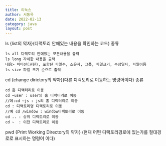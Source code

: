 ```yaml
---
title: 리눅스
author: 서동욱
date: 2022-02-13
category: java
layout: post
---
```


ls {list의 약자}(디랙토리 안에있는 내용을 확인하는 코드) 종류
```text
ls all 디랙토리 안에있는 모든내용을 출력
ls long 자세한 내용을 출력
내용> 퍼미션(권한), 포함된 파일수, 소유자, 그룹, 파일크기, 수정일자, 파일이름
ls size 파일 크기 순으로 출력
```

cd {change dirictory의 약자}(다른 디랙토리로 이동하는 명령어이다) 종류
```text
cd 홈 디랙터리로 이동
cd ~user : user의 홈 디랙터리로 이동
//예:cd ~js : js의 홈 디랙터리로 이동
cd : 디랙토리명 디랙토리로 이동
//예 cd /window : window디랙토리로 이동
cd .. : 상위 디랙토리로 이동
cd ~  : 이전 디랙토리로 이동
```
pwd {Print Working Directory의 약자}
(현재 어떤 디랙토리경로에 있는가를 절대경로로 표시하는 명령어 이다)